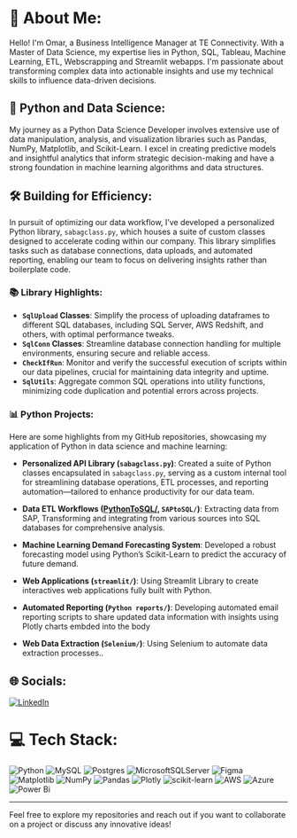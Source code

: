 # 💫 About Me:
Hello! I'm Omar, a Business Intelligence Manager at TE Connectivity. With a Master of Data Science, my expertise lies in Python, SQL, Tableau, Machine Learning, ETL, Webscrapping and Streamlit webapps. I'm passionate about transforming complex data into actionable insights and use my technical skills to influence data-driven decisions.<br>


## 🐍 Python and Data Science:
My journey as a Python Data Science Developer involves extensive use of data manipulation, analysis, and visualization libraries such as Pandas, NumPy, Matplotlib, and Scikit-Learn. I excel in creating predictive models and insightful analytics that inform strategic decision-making and have a strong foundation in machine learning algorithms and data structures.

## 🛠️ Building for Efficiency:
In pursuit of optimizing our data workflow, I’ve developed a personalized Python library, `sabagclass.py`, which houses a suite of custom classes designed to accelerate coding within our company. This library simplifies tasks such as database connections, data uploads, and automated reporting, enabling our team to focus on delivering insights rather than boilerplate code.
  ### 📚 Library Highlights:
  - **`SqlUpload` Classes**: Simplify the process of uploading dataframes to different SQL databases, including SQL Server, AWS Redshift, and others, with optimal performance tweaks.
  - **`SqlConn` Classes**: Streamline database connection handling for multiple environments, ensuring secure and reliable access.
  - **`CheckIfRun`**: Monitor and verify the successful execution of scripts within our data pipelines, crucial for maintaining data integrity and uptime.
  - **`SqlUtils`**: Aggregate common SQL operations into utility functions, minimizing code duplication and potential errors across projects.


### 📊 Python Projects:
Here are some highlights from my GitHub repositories, showcasing my application of Python in data science and machine learning:

- **Personalized API Library (`sabagclass.py`)**: Created a suite of Python classes encapsulated in `sabagclass.py`, serving as a custom internal tool for streamlining database operations, ETL processes, and reporting automation—tailored to enhance productivity for our data team.
  
- **Data ETL Workflows ([PythonToSQL/](https://github.com/ssabagg/my_portfolio), `SAPtoSQL/`)**: Extracting data from SAP, Transforming and integrating from various sources into SQL databases for comprehensive analysis.

- **Machine Learning Demand Forecasting System**: Developed a robust forecasting model using Python’s Scikit-Learn to predict the accuracy of future demand.

- **Web Applications (`streamlit/`)**: Using Streamlit Library to create interactives web applications fully built with Python.
  
- **Automated Reporting (`Python reports/`)**: Developing automated email reporting scripts to share updated data information with insights using Plotly charts embded into the body
  
- **Web Data Extraction (`Selenium/`)**: Using Selenium to automate data extraction processes..
  

## 🌐 Socials:
[![LinkedIn](https://img.shields.io/badge/LinkedIn-%230077B5.svg?logo=linkedin&logoColor=white)](https://linkedin.com/in/omarsabag) 


# 💻 Tech Stack:
![Python](https://img.shields.io/badge/python-3670A0?style=for-the-badge&logo=python&logoColor=ffdd54) ![MySQL](https://img.shields.io/badge/mysql-%2300000f.svg?style=for-the-badge&logo=mysql&logoColor=white) ![Postgres](https://img.shields.io/badge/postgres-%23316192.svg?style=for-the-badge&logo=postgresql&logoColor=white) ![MicrosoftSQLServer](https://img.shields.io/badge/Microsoft%20SQL%20Server-CC2927?style=for-the-badge&logo=microsoft%20sql%20server&logoColor=white) ![Figma](https://img.shields.io/badge/figma-%23F24E1E.svg?style=for-the-badge&logo=figma&logoColor=white) ![Matplotlib](https://img.shields.io/badge/Matplotlib-%23ffffff.svg?style=for-the-badge&logo=Matplotlib&logoColor=black) ![NumPy](https://img.shields.io/badge/numpy-%23013243.svg?style=for-the-badge&logo=numpy&logoColor=white) ![Pandas](https://img.shields.io/badge/pandas-%23150458.svg?style=for-the-badge&logo=pandas&logoColor=white) ![Plotly](https://img.shields.io/badge/Plotly-%233F4F75.svg?style=for-the-badge&logo=plotly&logoColor=white) ![scikit-learn](https://img.shields.io/badge/scikit--learn-%23F7931E.svg?style=for-the-badge&logo=scikit-learn&logoColor=white) ![AWS](https://img.shields.io/badge/AWS-%23FF9900.svg?style=for-the-badge&logo=amazon-aws&logoColor=white) ![Azure](https://img.shields.io/badge/azure-%230072C6.svg?style=for-the-badge&logo=microsoftazure&logoColor=white) ![Power Bi](https://img.shields.io/badge/power_bi-F2C811?style=for-the-badge&logo=powerbi&logoColor=black) 


---

Feel free to explore my repositories and reach out if you want to collaborate on a project or discuss any innovative ideas!





